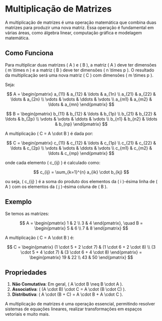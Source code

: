 # Multiplicação de Matrizes

A multiplicação de matrizes é uma operação matemática que combina duas matrizes para produzir uma nova matriz. Essa operação é fundamental em várias áreas, como álgebra linear, computação gráfica e modelagem matemática.

## Como Funciona

Para multiplicar duas matrizes \( A \) e \( B \), a matriz \( A \) deve ter dimensões \( m \times n \) e a matriz \( B \) deve ter dimensões \( n \times p \). O resultado da multiplicação será uma nova matriz \( C \) com dimensões \( m \times p \).

Seja:

$$
A = \begin{pmatrix}
a_{11} & a_{12} & \ldots & a_{1n} \\
a_{21} & a_{22} & \ldots & a_{2n} \\
\vdots & \vdots & \ddots & \vdots \\
a_{m1} & a_{m2} & \ldots & a_{mn}
\end{pmatrix}
$$

$$
B = \begin{pmatrix}
b_{11} & b_{12} & \ldots & b_{1p} \\
b_{21} & b_{22} & \ldots & b_{2p} \\
\vdots & \vdots & \ddots & \vdots \\
b_{n1} & b_{n2} & \ldots & b_{np}
\end{pmatrix}
$$

A multiplicação \( C = A \cdot B \) é dada por:

$$
C = \begin{pmatrix}
c_{11} & c_{12} & \ldots & c_{1p} \\
c_{21} & c_{22} & \ldots & c_{2p} \\
\vdots & \vdots & \ddots & \vdots \\
c_{m1} & c_{m2} & \ldots & c_{mp}
\end{pmatrix}
$$

onde cada elemento \( c_{ij} \) é calculado como:

$$
c_{ij} = \sum_{k=1}^{n} a_{ik} \cdot b_{kj}
$$

ou seja, \( c_{ij} \) é a soma do produto dos elementos da \( i \)-ésima linha de \( A \) com os elementos da \( j \)-ésima coluna de \( B \).

## Exemplo

Se temos as matrizes:

$$
A = \begin{pmatrix}
1 & 2 \\
3 & 4
\end{pmatrix}, \quad
B = \begin{pmatrix}
5 & 6 \\
7 & 8
\end{pmatrix}
$$

A multiplicação \( C = A \cdot B \) é:

$$
C = \begin{pmatrix}
(1 \cdot 5 + 2 \cdot 7) & (1 \cdot 6 + 2 \cdot 8) \\
(3 \cdot 5 + 4 \cdot 7) & (3 \cdot 6 + 4 \cdot 8)
\end{pmatrix} = \begin{pmatrix}
19 & 22 \\
43 & 50
\end{pmatrix}
$$

## Propriedades

1. **Não Comutativa**: Em geral, \( A \cdot B \neq B \cdot A \).
2. **Associativa**: \( (A \cdot B) \cdot C = A \cdot (B \cdot C) \).
3. **Distributiva**: \( A \cdot (B + C) = A \cdot B + A \cdot C \).

A multiplicação de matrizes é uma operação essencial, permitindo resolver sistemas de equações lineares, realizar transformações em espaços vetoriais e muito mais.

